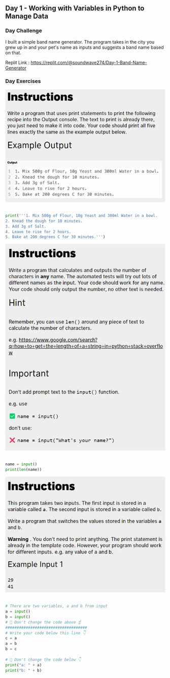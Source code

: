 ## Day 1 - Working with Variables in Python to Manage Data

### Day Challenge

I built a simple band name generator. The program takes in the city you grew up in and your pet's name as inputs and suggests a band name based on that.

Replit Link : https://replit.com/@soundwave274/Day-1-Band-Name-Generator

### Day Exercises

<img src="/Day-01/1-1.jpeg">

```python

print('''1. Mix 500g of Flour, 10g Yeast and 300ml Water in a bowl.
2. Knead the dough for 10 minutes.
3. Add 3g of Salt.
4. Leave to rise for 2 hours.
5. Bake at 200 degrees C for 30 minutes.''')
```

<img src="/Day-01/1-2.jpeg">

```python

name = input()
print(len(name))
```

<img src="/Day-01/1-3.jpeg">

```python

# There are two variables, a and b from input
a = input()
b = input()
# 🚨 Don't change the code above ☝️
####################################
# Write your code below this line 👇
c = a
a = b
b = c

# 🚨 Don't change the code below 👇
print("a: " + a)
print("b: " + b)
```
